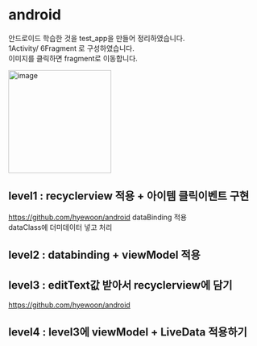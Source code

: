 # android
안드로이드 학습한 것을 test_app을 만들어 정리하였습니다. </br>
1Activity/ 6Fragment 로 구성하였습니다.</br>
이미지를 클릭하면 fragment로 이동합니다.</br> 

<img width="204" alt="image" src="https://github.com/hyewoon/android/assets/113662682/4f6481c9-fe6a-4535-a878-b3a39b5d5bfc">



## level1  : recyclerview 적용  + 아이템 클릭이벤트 구현
https://github.com/hyewoon/android
dataBinding 적용 </br>
dataClass에 더미데이터 넣고 처리

## level2  : databinding + viewModel 적용
## level3  : editText값 받아서 recyclerview에 담기
https://github.com/hyewoon/android
## level4  : level3에 viewModel + LiveData 적용하기 
